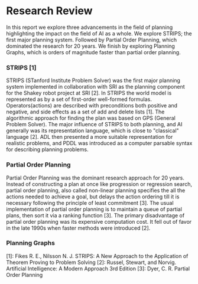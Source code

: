 # Research Review
In this report we explore three advancements in the field of planning highlighting the impact on the field of AI as a whole. We explore STRIPS; the first major planning system. Followed by Partial Order Planning, which dominated the research for 20 years. We finish by exploring Planning Graphs, which is orders of magnitude faster than partial order planning.
### STRIPS [1]
STRIPS (STanford Institute Problem Solver) was the first major planning system implemented in collaboration with SRI as the planning component for the Shakey robot project at SRI [2]. In STRIPS the world model is represented as by a set of first-order well-formed formulas. Operators(actions) are described with preconditions both positive and negative, and side effects as a set of add and delete lists [1]. The algorithmic approach for finding the plan was based on GPS (General Problem Solver).
The major influence of STRIPS to both planning, and AI generally was its representation language, which is close to "classical" language [2]. ADL then presented a more suitable representation for realistic problems, and PDDL was introduced as a computer parsable syntax for describing planning problems.

### Partial Order Planning
Partial Order Planning was the dominant research approach for 20 years. Instead of constructing a plan at once like progression or regression search, partial order planning, also called non-linear planning specifies the all the actions needed to achieve a goal, but delays the action ordering till it is necessary following the principle of least commitment [3]. The usual implementation of partial order planning is to maintain a queue of partial plans, then sort it via a ranking function [3].
The primary disadvantage  of partial order planning was its expensive computation cost. It fell out of favor in the late 1990s when faster methods were introduced [2].
### Planning Graphs

[1]: Fikes R. E., Nilsson N. J. STRIPS: A New Approach to the Application of Theorem Proving to
Problem Solving
[2]: Russel, Stewart, and Norvig. Artificial Intelligence: A Modern Approach 3rd Edition
[3]: Dyer, C. R. Partial Order Planning
